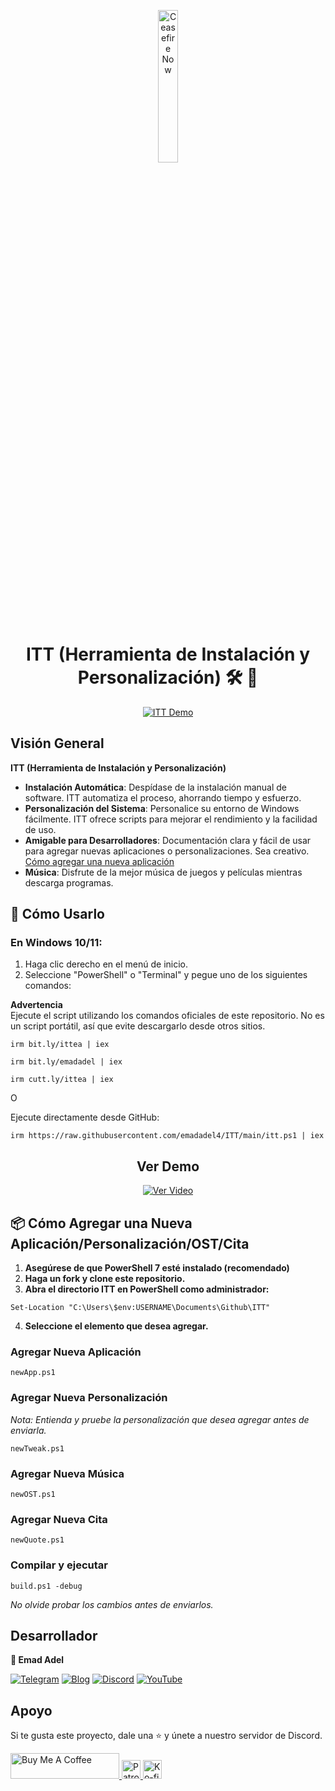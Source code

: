 <p align="center">
  <a href="https://techforpalestine.org/learn-more" rel="nofollow">
    <img src="https://raw.githubusercontent.com/Safouene1/support-palestine-banner/master/StandWithPalestine.svg" alt="Ceasefire Now" style="width:25%;">
  </a>
</p>

<h1 align="center">
ITT (Herramienta de Instalación y Personalización) 🛠️ 🚀
</h1>

<p align="center">
  <a target="_blank" rel="noopener noreferrer" href="https://raw.githubusercontent.com/emadadel4/ITT/main/Resources/Images/demo.PNG">
    <img src="https://raw.githubusercontent.com/emadadel4/ITT/main/Resources/Images/demo.PNG" alt="ITT Demo" style="max-width: 100%;">
  </a>
</p>

<h2>Visión General</h2>

<p><strong>ITT (Herramienta de Instalación y Personalización)</strong></p>

- **Instalación Automática**: Despídase de la instalación manual de software. ITT automatiza el proceso, ahorrando tiempo y esfuerzo.
- **Personalización del Sistema**: Personalice su entorno de Windows fácilmente. ITT ofrece scripts para mejorar el rendimiento y la facilidad de uso.
- **Amigable para Desarrolladores**: Documentación clara y fácil de usar para agregar nuevas aplicaciones o personalizaciones. Sea creativo. <a href="#--how-to-add-a-new-apptweakostquote">Cómo agregar una nueva aplicación</a>
- **Música**: Disfrute de la mejor música de juegos y películas mientras descarga programas.

<h2>🚀 Cómo Usarlo</h2>

<h3>En Windows 10/11:</h3>
<ol>
<li>Haga clic derecho en el menú de inicio.</li>
<li>Seleccione "PowerShell" o "Terminal" y pegue uno de los siguientes comandos:</li>
</ol>

**Advertencia**  
Ejecute el script utilizando los comandos oficiales de este repositorio. No es un script portátil, así que evite descargarlo desde otros sitios.

<pre><code>irm bit.ly/ittea | iex</code></pre>

<pre><code>irm bit.ly/emadadel | iex</code></pre>

<pre><code>irm cutt.ly/ittea | iex</code></pre>

O

<p>Ejecute directamente desde GitHub:</p>

<pre><code>irm https://raw.githubusercontent.com/emadadel4/ITT/main/itt.ps1 | iex
</code></pre>

<div align="center">

  ## Ver Demo

  [![Ver Video](https://raw.githubusercontent.com/emadadel4/ITT/main/Resources/Images/thumbnail.jpg)](https://www.youtube.com/watch?v=QmO82OTsU5c)
</div>

<h2> 📦 Cómo Agregar una Nueva Aplicación/Personalización/OST/Cita</h2>
<ol>
<li><strong>Asegúrese de que PowerShell 7 esté instalado (recomendado)</strong></li>
<li><strong>Haga un fork y clone este repositorio.</strong></li>
<li><strong>Abra el directorio ITT en PowerShell como administrador:</strong></li>
</ol>

<pre><code>Set-Location "C:\Users\$env:USERNAME\Documents\Github\ITT"
</code></pre>

<ol start="4">
<li><strong>Seleccione el elemento que desea agregar.</strong></li>
</ol>

<h3>Agregar Nueva Aplicación</h3>

<pre><code>newApp.ps1
</code></pre>

<h3>Agregar Nueva Personalización</h3>

<p><em>Nota: Entienda y pruebe la personalización que desea agregar antes de enviarla.</em></p>

<pre><code>newTweak.ps1
</code></pre>

<h3>Agregar Nueva Música</h3>

<pre><code>newOST.ps1
</code></pre>

<h3>Agregar Nueva Cita</h3>

<pre><code>newQuote.ps1
</code></pre>

<h3>Compilar y ejecutar</h3>

<pre><code>build.ps1 -debug
</code></pre>

<p><em>No olvide probar los cambios antes de enviarlos.</em></p>

<h2>Desarrollador</h2>

<p><strong>👤 Emad Adel</strong></p>

[![Telegram](https://img.shields.io/badge/Telegram-2CA5E0?style=flat&logo=telegram&logoColor=white)](https://t.me/ittemadadel) [![Blog](https://img.shields.io/badge/Blog-FF5722?style=flat&logo=blogger&logoColor=white)](https://emadadel4.github.io) [![Discord](https://img.shields.io/badge/-Discord-7289da?style=flat&logo=discord&logoColor=white)](https://discord.gg/3eV79KgD)  <a href="https://www.youtube.com/@emadadel4" style="margin-right: 20px;">
        <img src="https://img.shields.io/badge/YouTube-FF0000?style=flat&logo=youtube&logoColor=white" alt="YouTube">
</a>

## Apoyo

<p>Si te gusta este proyecto, dale una ⭐️ y únete a nuestro servidor de Discord.</p>

<a href="https://www.buymeacoffee.com/emadadel" target="_blank">
  <img src="https://cdn.buymeacoffee.com/buttons/default-orange.png" alt="Buy Me A Coffee" height="41" width="174">
</a>
<a href="https://www.patreon.com/emadadel" target="_blank">
  <img src="https://img.shields.io/badge/Patron-blue?logo=patreon" alt="Patron" height="30">
</a>
<a href="https://ko-fi.com/emadadel" target="_blank">
  <img src="https://img.shields.io/badge/Ko--fi-blue?logo=kofi" alt="Ko-fi" height="30">
</a>
